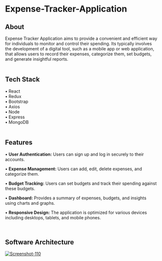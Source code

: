 # Expense-Tracker-Application

## About
Expense Tracker Application aims to provide a convenient and efficient way for individuals to monitor and control their spending. Its typically involves the development of a digital tool, such as a mobile app or web application, that allows users to record their expenses, categorize them, set budgets, and generate insightful reports.
<br><br>

## Tech Stack

• React <br>
• Redux <br>
• Bootstrap <br>
• Axios <br>
• Node <br>
• Express <br>
• MongoDB <br>
<br>


## Features
<p>
•	<strong>User Authentication:</strong> Users can sign up and log in securely to their accounts.

•	<strong>Expense Management:</strong> Users can add, edit, delete expenses, and categorize them.

•	<strong>Budget Tracking:</strong> Users can set budgets and track their spending against these budgets.

•	<strong>Dashboard:</strong> Provides a summary of expenses, budgets, and insights using charts and graphs.

•	<strong>Responsive Design:</strong> The application is optimized for various devices including desktops, tablets, and mobile phones.</p>
<br>



## Software Architecture

<a href="https://ibb.co/K736MZg"><img src="https://i.ibb.co/0ZdqgNL/Screenshot-110.png" alt="Screenshot-110" border="0"></a><br /><a target='_blank' href='https://imgbb.com/'></a><br />

